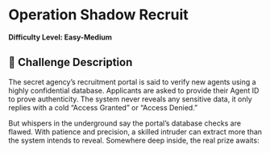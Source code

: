 # Operation Shadow Recruit

**Difficulty Level: Easy-Medium**

## 🎯 Challenge Description

The secret agency’s recruitment portal is said to verify new agents using a highly confidential database. Applicants are asked to provide their Agent ID to prove authenticity. The system never reveals any sensitive data, it only replies with a cold “Access Granted” or “Access Denied.”

But whispers in the underground say the portal’s database checks are flawed. With patience and precision, a skilled intruder can extract more than the system intends to reveal. Somewhere deep inside, the real prize awaits: